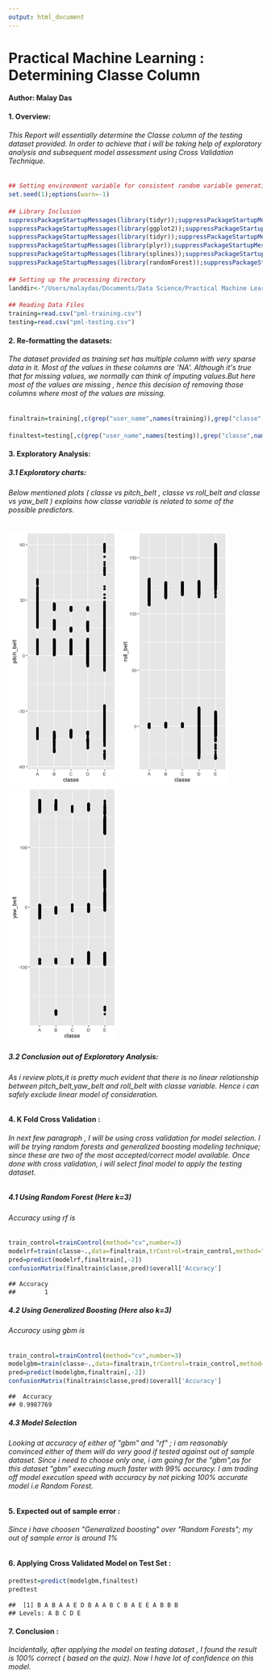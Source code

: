 ```yaml
---
output: html_document
---
```

Practical Machine Learning : Determining Classe Column  
=====================================================================================

#### Author: Malay Das 


#### 1. Overview:
###### This Report will essentially determine the Classe column of the testing dataset provided. In order to achieve that i will be taking help of exploratory analysis and subsequent model assessment using Cross Validation Technique.


```r
## Setting environment variable for consistent random variable generation
set.seed(1);options(warn=-1)

## Library Inclusion 
suppressPackageStartupMessages(library(tidyr));suppressPackageStartupMessages(library(dplyr))
suppressPackageStartupMessages(library(ggplot2));suppressPackageStartupMessages(library(caret))
suppressPackageStartupMessages(library(tidyr));suppressPackageStartupMessages(library(parallel))
suppressPackageStartupMessages(library(plyr));suppressPackageStartupMessages(library(dplyr))
suppressPackageStartupMessages(library(splines));suppressPackageStartupMessages(library(survival))
suppressPackageStartupMessages(library(randomForest));suppressPackageStartupMessages(library(gbm))

## Setting up the processing directory 
landdir<-"/Users/malaydas/Documents/Data Science/Practical Machine Learning/Project Work/";setwd(landdir)

## Reading Data Files 
training=read.csv("pml-training.csv")
testing=read.csv("pml-testing.csv")
```

#### 2. Re-formatting the datasets:
###### The dataset provided as training set has multiple column with very sparse data in it. Most of the values in these columns are 'NA'. Although it's true that for missing values, we normally can think of imputing values.But here most of  the values are missing , hence this decision of removing those columns where most of the values are missing. 


```r
finaltrain=training[,c(grep("user_name",names(training)),grep("classe",names(training)),grep("timestamp",names(training)),grep("window",names(training)),grep("^total_accel",names(training)),grep("^gyros",names(training)),grep("^accel",names(training)),grep("^magnet",names(training)),c(grep("^roll",names(training)),grep("^pitch",names(training)),grep("^yaw",names(training))))]

finaltest=testing[,c(grep("user_name",names(testing)),grep("classe",names(testing)),grep("timestamp",names(testing)),grep("window",names(testing)),grep("^total_accel",names(testing)),grep("^gyros",names(testing)),grep("^accel",names(testing)),grep("^magnet",names(testing)),c(grep("^roll",names(testing)),grep("^pitch",names(testing)),grep("^yaw",names(testing))))]
```

#### 3. Exploratory Analysis:
##### 3.1 Exploratory charts:
###### Below mentioned plots ( classe vs pitch_belt , classe vs roll_belt and classe vs yaw_belt ) explains how classe variable is related to some of the possible predictors. 

![plot of chunk unnamed-chunk-3](figure/unnamed-chunk-3-1.png) ![plot of chunk unnamed-chunk-3](figure/unnamed-chunk-3-2.png) ![plot of chunk unnamed-chunk-3](figure/unnamed-chunk-3-3.png) 

##### 3.2 Conclusion out of Exploratory Analysis:
###### As i review plots,it is pretty much evident that there is no linear relationship between pitch_belt,yaw_belt and roll_belt with classe variable. Hence i can safely exclude linear model of consideration. 

#### 4. K Fold Cross Validation :
###### In next few paragraph , I will be using cross validation for model selection. I will be trying random forests and generalized boosting modeling technique; since these are two of the most accepted/correct model available. Once done with cross validation, i will select final model to apply the testing dataset. 

##### 4.1 Using Random Forest (Here k=3)
###### Accuracy using rf is

```r
train_control=trainControl(method="cv",number=3)
modelrf=train(classe~.,data=finaltrain,trControl=train_control,method="rf",verbose=FALSE)
pred=predict(modelrf,finaltrain[,-2])
confusionMatrix(finaltrain$classe,pred)$overall['Accuracy']
```

```
## Accuracy 
##        1
```
##### 4.2 Using Generalized Boosting (Here also k=3)
###### Accuracy using gbm is

```r
train_control=trainControl(method="cv",number=3)
modelgbm=train(classe~.,data=finaltrain,trControl=train_control,method="gbm",verbose=FALSE)
pred=predict(modelgbm,finaltrain[,-2])
confusionMatrix(finaltrain$classe,pred)$overall['Accuracy']
```

```
##  Accuracy 
## 0.9987769
```
##### 4.3 Model Selection
###### Looking at accuracy of either of "gbm" and "rf" ; i am reasonably convinced either of them will do very good if tested against out of sample dataset. Since i need to choose only one, i am going for the "gbm",as for this dataset "gbm" executing much faster with 99% accuracy. I am trading off model execution speed with accuracy by not picking 100% accurate model i.e Random Forest. 


#### 5. Expected out of sample error :
###### Since i have choosen "Generalized boosting" over "Random Forests"; my out of sample error is around 1% 

#### 6. Applying Cross Validated Model on Test Set :

```r
predtest=predict(modelgbm,finaltest)
predtest
```

```
##  [1] B A B A A E D B A A B C B A E E A B B B
## Levels: A B C D E
```

#### 7. Conclusion :
###### Incidentally, after applying the model on testing dataset , I found the result is 100% correct ( based on the quiz). Now I have lot of confidence on this model.


